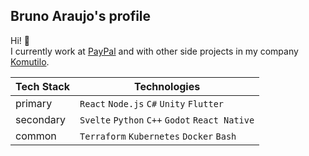## Bruno Araujo's profile
Hi! 👋  
I currently work at [PayPal](https://github.com/paypal) and with other side projects in my company [Komutilo](https://github.com/komutilo).

Tech Stack|Technologies|
-|-|
primary|`React` `Node.js` `C#`  `Unity` `Flutter`
secondary|`Svelte` `Python` `C++` `Godot` `React Native`
common|`Terraform` `Kubernetes` `Docker` `Bash`
